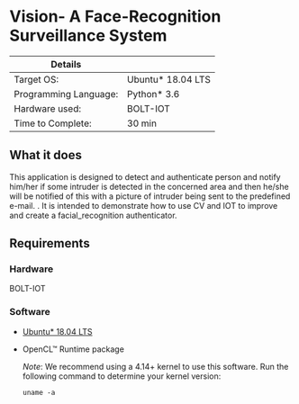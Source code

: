 
# Vision- A Face-Recognition Surveillance System

| Details               |                    |
|-----------------------|---------------     |
| Target OS:            |  Ubuntu\* 18.04 LTS|
| Programming Language: |  Python* 3.6       |
| Hardware used:        |  BOLT-IOT          |
| Time to Complete:     |  30 min            |

## What it does
This application is designed to detect and authenticate person and notify him/her if some intruder is detected in the concerned area and then he/she will be notified of this with a picture of intruder being sent to the predefined e-mail. . It is intended to demonstrate how to use CV and IOT to improve and create a facial_recognition authenticator.

## Requirements

### Hardware

BOLT-IOT

 
### Software

* [Ubuntu\* 18.04 LTS](http://releases.ubuntu.com/18.04/)

* OpenCL™ Runtime package

  *Note*: We recommend using a 4.14+ kernel to use this software. Run the following command to determine your kernel version:
 
      uname -a
